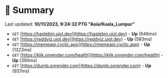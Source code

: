 # 📖 Summary
Last updated: **10/11/2023, 9:24:32 PTG "Asia/Kuala_Lumpur"**

- `GET` [https://hastebin.ujol.dev](https://hastebin.ujol.dev) - **Up** (646ms)
- `GET` [https://reddviz.ujol.dev](https://reddviz.ujol.dev) - **Up** (583ms)
- `GET` [https://memeapi.cyclic.app](https://memeapi.cyclic.app) - **Up** (1323ms)
- `GET` [https://klik.onrender.com/health](https://klik.onrender.com/health) - **Up** (390ms)
- `GET` [https://dumb.onrender.com](https://dumb.onrender.com) - **Up** (937ms)
